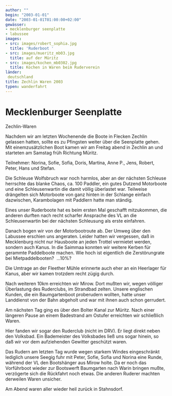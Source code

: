 ```yaml
---
author: ""
begin: "2003-01-01"
date: "2003-01-01T01:00:00+02:00"
gewässer:
- mecklenburger seenplatte
- labussee
images:
- src: images/robert_sophia.jpg
  title: 'Ruderboot '
- src: images/mueritz_mb03.jpg
  title: auf der Müritz
- src: images/kochen_mb0302.jpg
  title: Kochen in Waren beim Ruderverein
länder:
 deutschland
title: Zechlin Waren 2003
typen: wanderfahrt
---
```


# Mecklenburger Seenplatte


Zechlin-Waren

Nachdem wir am letzten Wochenende die Boote in Flecken Zechlin gelassen hatten, sollte es zu Pfingsten weiter über die Seenplatte gehen. Mit einemzusätzlichen Boot kamen wir am Freitag abend in Zechlin an und starteten am Samstag früh Richtung Müritz.

Teilnehmer: Norina, Sofie, Sofia, Doris, Martina, Anne P., Jens, Robert, Peter, Hans und Stefan.

Die Schleuse Wolfsbruch war noch harmlos, aber an der nächsten Schleuse herrschte das blanke Chaos, ca. 100 Paddler, ein gutes Dutzend Motorboote und eine Schleusenwartin die damit völlig überlastet war. Teilweise drängelten sich Motorboote von ganz hinten in der Schlange einfach dazwischen, Karambolagen mit Paddlern hatte man ständig.

Eines unser Ruderboote hat es beim ersten Mal geschafft mitzukommen, die anderen durften nach recht scharfer Ansprache des VL an die Schleusenwartin bei der nächsten Schleusung als erste einfahren.

Danach bogen wir von der Motorbootroute ab. Der Umweg über den Labussee erschien uns angeraten. Leider hatten wir vergessen, daß in Mecklenburg nicht nur Hausboote an jeden Trottel vermietet werden, sondern auch Kanus. In die Saimmaa konnten wir weitere Kerben für gerammte Paddelboote machen. Wie hoch ist eigentlich die Zerstörungrate bei Mietpaddelbooten?  ...10%?

Die Umtrage an der Fleether Mühle erinnerte auch eher an ein Heerlager für Kanus, aber wir kamen trotzdem recht zügig durch.

Nach weiteren 10km erreichten wir Mirow. Dort mußten wir, wegen völliger Überlastung des Ruderclubs, im Strandbad zelten. Unsere englischen Kunden, die ein Baumgartenboot proberudern wollten, hatte unser Landdienst von der Bahn abgeholt und war mit ihnen auch schon gerrudert.

Am nächsten Tag ging es über den Bolter Kanal zur Müritz. Nach einer längeren Pause an einem Badestrand am Ostufer erreichten wir schließlich Waren.

Hier fanden wir sogar den Ruderclub (nicht im DRV). Er liegt direkt neben den Volksbad. Ein Bademeister des Volksbades ließ uns sogar hinein, so daß wir vor dem aufziehenden Gewitter geschützt waren.

Das Rudern am letzten Tag wurde wegen starkem Windes eingeschränkt lediglich unsere Seegig fuhr mit Peter, Sofie, Sofia und Norina eine Runde, während der VL den Bootshänger aus Mirow holte. Da er noch das Vorführboot wieder zur Bootswerft Baumgarten nach Warin bringen mußte, verzögerte sich die Rückfahrt noch etwas. Die anderen Ruderer machten derweilen Waren unsicher.

Am Abend waren aller wieder heil zurück in Stahnsdorf.
